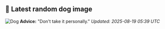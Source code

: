 ## 🐶 Latest random dog image
![Dog](https://images.dog.ceo/breeds/australian-shepherd/pepper.jpg)
**Advice:** "Don't take it personally."
*Updated: 2025-08-19 05:39 UTC*
